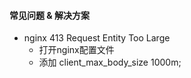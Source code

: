 
#### 常见问题 & 解决方案

- nginx 413 Request Entity Too Large
    - 打开nginx配置文件
    - 添加 client_max_body_size 1000m;